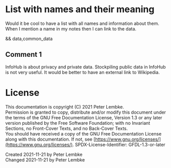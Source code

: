 # List with names and their meaning
Would it be cool to have a list with all names and information about them.
When I mention a name in my notes then I can link to the data.

&& data,common_data

## Comment 1
InfoHub is about privacy and private data. Stockpiling public data in InfoHub is not very useful.
It would be better to have an external link to Wikipedia.

# License
This documentation is copyright (C) 2021 Peter Lembke.  
Permission is granted to copy, distribute and/or modify this document under the terms of the GNU Free Documentation License, Version 1.3 or any later version published by the Free Software Foundation; with no Invariant Sections, no Front-Cover Texts, and no Back-Cover Texts.  
You should have received a copy of the GNU Free Documentation License along with this documentation. If not, see [https://www.gnu.org/licenses/](https://www.gnu.org/licenses/).  SPDX-License-Identifier: GFDL-1.3-or-later

Created 2021-11-21 by Peter Lembke  
Changed 2021-11-21 by Peter Lembke  
